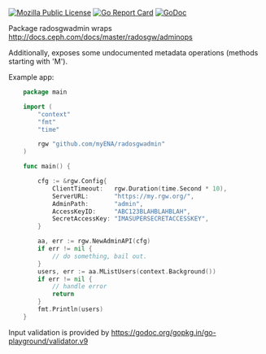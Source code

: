 [![Mozilla Public License](https://img.shields.io/badge/license-MPL-blue.svg)](https://www.mozilla.org/MPL)
[![Go Report Card](https://goreportcard.com/badge/github.com/myENA/radosgwadmin)](https://goreportcard.com/report/github.com/myENA/radosgwadmin)
[![GoDoc](https://godoc.org/github.com/myENA/radosgwadmin?status.svg)](https://godoc.org/github.com/myENA/radosgwadmin)

Package radosgwadmin wraps http://docs.ceph.com/docs/master/radosgw/adminops

Additionally, exposes some undocumented metadata operations (methods starting with 'M').

Example app:
```go
    package main

    import (
        "context"
        "fmt"
        "time"

        rgw "github.com/myENA/radosgwadmin"
    )

    func main() {

        cfg := &rgw.Config{
            ClientTimeout:   rgw.Duration(time.Second * 10),
            ServerURL:       "https://my.rgw.org/",
            AdminPath:       "admin",
            AccessKeyID:     "ABC123BLAHBLAHBLAH",
            SecretAccessKey: "IMASUPERSECRETACCESSKEY",
        }

        aa, err := rgw.NewAdminAPI(cfg)
        if err != nil {
            // do something, bail out.
        }
        users, err := aa.MListUsers(context.Background())
        if err != nil {
            // handle error
            return
        }
        fmt.Println(users)
    }
```

Input validation is provided by https://godoc.org/gopkg.in/go-playground/validator.v9
